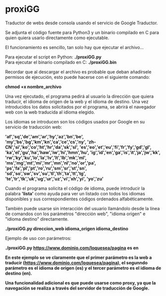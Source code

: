 # proxiGG
Traductor de webs desde consola usando el servicio de Google Traductor.

Se adjunta el código fuente para Python3 y un binario compilado en C para quien quiera usarlo directamente como ejecutable.

El funcionamiento es sencillo, tan solo hay que ejecutar el archivo...

Para ejecutar el script en Python: <b>./proxiGG.py</b><br>
Para ejecutar el binario compilado en C: <b>./proxiGG.bin</b><br>

Recordar que al descargar el archivo es probable que deban añadírsele permisos de ejecución, esto puede hacerse con el siguiente comando:

<b>chmod +x nombre_archivo</b>

Una vez ejecutado, el programa pedirá al usuario la dirección que quiera traducir, el idioma de origen de la web y el idioma de destino. Una vez introducidos los datos solicitados por el programa, se abrirá el navegador web con la web traducida al idioma elegido.

Los idiomas se introducen son los códigos usados por Google en su servicio de traducción web:

<b>'af','sq','de','am','ar','hy','az','bn','be',
'my','bs','bg','km','kn','ca','ce','cs','ny',
'zh-CN','si','ko','co','ht','hr','da','sk','sl',
'es','eo','et','eu','fi','fr','fy','gd','gl',
'ka','el','gu','ha','haw','iw','hi','hmn','hu',
'ig','id','en','ga','is','it','ja','jw','kk',
'rw','ky','ku','lo','la','lv','lt','lb','mk','ml',
'ms','mg','mt','mi','mr','mn','nl','no','or','pa',
'ps','fa','pl','pt','ro','ru','sm','sr','st','sn',
'sd','so','sw','sv','su','tl','th','ta','tt','tg',
'te','tr','tk','uk','ug','ur','uz','vi','xh','yi',
'yo','zu'</b>

Cuando el programa solicita el código de idioma, puede introducir la palabra <b>'lista'</b> como ayuda para ver un listado con todos los idiomas disponibles y sus correspondientes códigos ordenados alfabéticamente.

También puede usarse sin interacción del usuario llamándolo desde la línea de comandos con los parámetros "dirección web", "idioma origen" e "idioma destino" directamente.

<b>./proxiGG.py direccion_web idioma_origen idioma_destino</b>

Ejemplo de uso con parámetros:

<b>./proxiGG.py https://www.dominio.com/loquesea/pagina es en<b>

En este ejemplo se ve claramente que el primer parámetro es la web a traducir (https://www.dominio.com/loquesea/pagina), el segunndo parámetro es el idioma de origen (es) y el tercer parámetro es el idioma de destino (en).
  
Una funcionalidad adicional es que puede usarse como proxy, ya que la navegación se realiza a través del servidor de traducción de Google.
